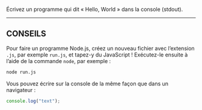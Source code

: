 Écrivez un programme qui dit « Hello, World » dans la console (stdout).

---

## CONSEILS

Pour faire un programme Node.js, créez un nouveau fichier avec l’extension
`.js`, par exemple `run.js`, et tapez-y du JavaScript ! Exécutez-le
ensuite à l’aide de la commande `node`, par exemple :

```sh
node run.js
```

Vous pouvez écrire sur la console de la même façon que dans un navigateur :

```javascript
console.log("text");
```
